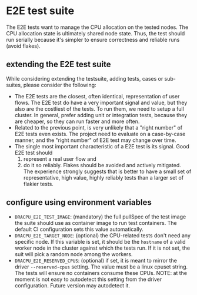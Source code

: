 # E2E test suite

The E2E tests want to manage the CPU allocation on the tested nodes.
The CPU allocation state is ultimately shared node state. Thus, the test should run serially
because it's simpler to ensure correctness and reliable runs (avoid flakes).

## extending the E2E test suite

While considering extending the testsuite, adding tests, cases or sub-suites, please consider the following:

- The E2E tests are the closest, often identical, representation of user flows. The E2E test do have a very important
  signal and value, but they also are the costliest of the tests. To run them, we need to setup a full cluster.
  In general, prefer adding unit or integration tests, because they are cheaper, so they can run faster and more often.
- Related to the previous point, is very unlikely that a "right number" of E2E tests even exists.
  The project need to evaluate on a case-by-case manner, and the "right number" of E2E test may change over time.
- The single most important characteristic of a E2E test is its signal. Good E2E test should
  1. represent a real user flow and
  1. do it so reliably.
     Flakes should be avoided and actively mitigated. The experience strongly suggests that is better to have a small
     set of representative, high value, highly reliably tests than a larger set of flakier tests.

## configure using environment variables

- `DRACPU_E2E_TEST_IMAGE`: (mandatory) the full pullSpec of the test image the suite should
  use as container image to run test containers. The default CI configuration sets this
  value automatically.
- `DRACPU_E2E_TARGET_NODE`: (optional) the CPU-related tests don't need any specific node.
  If this variable is set, it should be the `hostname` of a valid worker node in
  the cluster against which the tests run.
  If it is not set, the suit will pick a random node among the workers.
- `DRACPU_E2E_RESERVED_CPUS`: (optional) if set, it is meant to mirror the driver `--reserved-cpus`
  setting. The value must be a linux cpuset string. The tests will ensure no containers
  consume these CPUs.
  NOTE: at the moment is not easy to autodetect this setting from the driver configuration.
  Future version may autodetect it.
